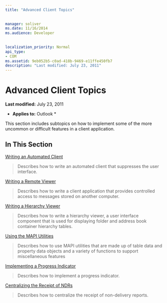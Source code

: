 ```yaml
---
title: "Advanced Client Topics"
 
 
manager: soliver
ms.date: 11/16/2014
ms.audience: Developer
 
 
localization_priority: Normal
api_type:
- COM
ms.assetid: 9eb052b5-c0ad-418b-9469-e11ffe450fb7
description: "Last modified: July 23, 2011"
---
```


# Advanced Client Topics

 **Last modified:** July 23, 2011 
  
 * **Applies to:** Outlook * 
  
This section includes subtopics on how to implement some of the more uncommon or difficult features in a client application.
  
## In This Section

[Writing an Automated Client](writing-an-automated-client.md)
  
> Describes how to write an automated client that suppresses the user interface.
    
[Writing a Remote Viewer](writing-a-remote-viewer.md)
  
> Describes how to write a client application that provides controlled access to messages stored on another computer.
    
[Writing a Hierarchy Viewer](writing-a-hierarchy-viewer.md)
  
> Describes how to write a hierarchy viewer, a user interface component that is used for displaying folder and address book container hierarchy tables.
    
[Using the MAPI Utilities](using-the-mapi-utilities.md)
  
> Describes how to use MAPI utilities that are made up of table data and property data objects and a variety of functions to support miscellaneous features
    
[Implementing a Progress Indicator](implementing-a-progress-indicator.md)
  
> Describes how to implement a progress indicator.
    
[Centralizing the Receipt of NDRs](centralizing-the-receipt-of-ndrs.md)
  
> Describes how to centralize the receipt of non-delivery reports.
    

